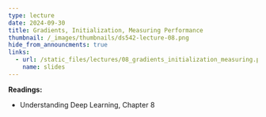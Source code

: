 ```yaml
---
type: lecture
date: 2024-09-30
title: Gradients, Initialization, Measuring Performance
thumbnail: /_images/thumbnails/ds542-lecture-08.png
hide_from_announcments: true
links:
  - url: /static_files/lectures/08_gradients_initialization_measuring.pdf
    name: slides
---
```

**Readings:**
- Understanding Deep Learning, Chapter 8

